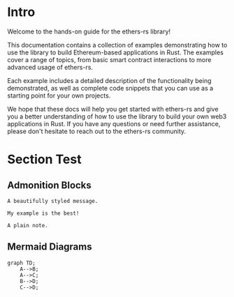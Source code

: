 # Intro
Welcome to the hands-on guide for the ethers-rs library!

This documentation contains a collection of examples demonstrating how to use the library to build Ethereum-based applications in Rust. The examples cover a range of topics, from basic smart contract interactions to more advanced usage of ethers-rs.

Each example includes a detailed description of the functionality being demonstrated, as well as complete code snippets that you can use as a starting point for your own projects.

We hope that these docs will help you get started with ethers-rs and give you a better understanding of how to use the library to build your own web3 applications in Rust. If you have any questions or need further assistance, please don't hesitate to reach out to the ethers-rs community.


# Section Test 

## Admonition Blocks 

```admonish info
A beautifully styled message.
```

```admonish example
My example is the best!
```

```admonish
A plain note.
```

## Mermaid Diagrams

```mermaid
graph TD;
    A-->B;
    A-->C;
    B-->D;
    C-->D;
```
